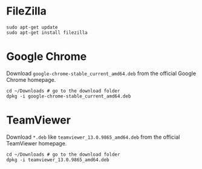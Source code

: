 # FileZilla
```
sudo apt-get update
sudo apt-get install filezilla
```
# Google Chrome
Download `google-chrome-stable_current_amd64.deb` from the official Google Chrome homepage.
```
cd ~/Downloads # go to the download folder
dpkg -i google-chrome-stable_current_amd64.deb
```
# TeamViewer
Download `*.deb` like `teamviewer_13.0.9865_amd64.deb` from the official TeamViewer homepage.
```
cd ~/Downloads # go to the download folder
dpkg -i teamviewer_13.0.9865_amd64.deb
```
